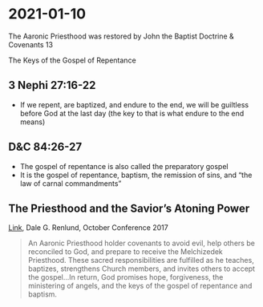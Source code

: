 # 2021-01-10

The Aaronic Priesthood was restored by John the Baptist
Doctrine & Covenants 13

The Keys of the Gospel of Repentance

## 3 Nephi 27:16-22

* If we repent, are baptized, and endure to the end, we will be guiltless before God at the last day (the key to that is what endure to the end means)

## D&C 84:26-27

* The gospel of repentance is also called the preparatory gospel
* It is the gospel of repentance, baptism, the remission of sins, and “the law of carnal commandments”

## The Priesthood and the Savior’s Atoning Power

[Link](https://www.churchofjesuschrist.org/study/general-conference/2017/10/the-priesthood-and-the-saviors-atoning-power), Dale G. Renlund, October Conference 2017
> An Aaronic Priesthood holder covenants to avoid evil, help others be reconciled to God, and prepare to receive the Melchizedek Priesthood. These sacred responsibilities are fulfilled as he teaches, baptizes, strengthens Church members, and invites others to accept the gospel...In return, God promises hope, forgiveness, the ministering of angels, and the keys of the gospel of repentance and baptism.
